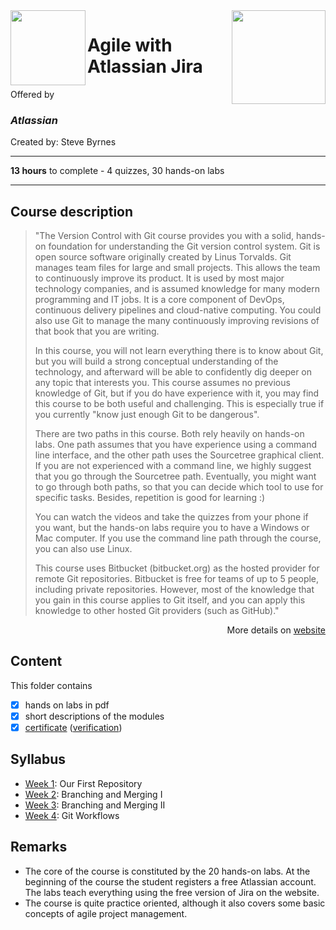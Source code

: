 <a href="https://www.coursera.org/learn/version-control-with-git">
  <img src="/img/Version_Control_with_Git_logo.avif" width="150" align="right">
</a>

<img src="/img/Atlassian_logo.avif" width="120" height="120" align="left">

# Agile with Atlassian Jira

Offered by 
### *Atlassian*

Created by: Steve Byrnes

---

**13 hours** to complete - 4 quizzes, 30 hands-on labs

---

## Course description

>"The Version Control with Git course provides  you with a solid, hands-on foundation for understanding the Git version control system.  Git is open source software originally created by Linus Torvalds. Git manages team files for large and small projects. This allows the team to continuously improve its product. It is used by most major technology companies, and is assumed knowledge for many modern programming and IT jobs.  It is a core component of DevOps, continuous delivery pipelines and cloud-native computing. You could also use Git to manage the many continuously improving revisions of that book that you are writing. 
>
>In this course, you will not learn everything there is to know about Git, but you will build a strong conceptual understanding of the technology, and afterward will be able to confidently dig deeper on any topic that interests you. This course assumes no previous knowledge of Git, but if you do have experience with it, you may find this course to be both useful and challenging. This is especially true if you currently "know just enough Git to be dangerous". 
>
>There are two paths in this course. Both rely heavily on hands-on labs. One path assumes that you have experience using a command line interface, and the other path uses the Sourcetree graphical client. If you are not experienced with a command line, we highly suggest that you go through the Sourcetree path. Eventually, you might want to go through both paths, so that you can decide which tool to use for specific tasks. Besides, repetition is good for learning :)
>
>You can watch the videos and take the quizzes from your phone if you want, but the hands-on labs require you to have a Windows or Mac computer. If you use the command line path through the course, you can also use Linux. 
>
>This course uses Bitbucket (bitbucket.org) as the hosted provider for remote Git repositories. Bitbucket is free for teams of up to 5 people, including private repositories. However, most of the knowledge that you gain in this course applies to Git itself, and you can apply this knowledge to other hosted Git providers (such as GitHub)."

<p align="right">More details on <a href="https://www.coursera.org/learn/version-control-with-git">website</a></p>

## Content
This folder contains 
- [x] hands on labs in pdf
- [x] short descriptions of the modules 
- [x] [certificate](./Certificate/Coursera%20Certificate%20Agile%20with%20Atlassian%20Jira.pdf) ([verification](https://coursera.org/verify/7H8TSX73YY4X))

## Syllabus
- [Week 1](./Week%201): Our First Repository
- [Week 2](./Week%202): Branching and Merging I
- [Week 3](./Week%203): Branching and Merging II
- [Week 4](./Week%204): Git Workflows

## Remarks
- The core of the course is constituted by the 20 hands-on labs. At the beginning of the course the student registers a free Atlassian account. The labs teach everything using the free version of Jira on the website. 
- The course is quite practice oriented, although it also covers some basic concepts of agile project management. 
